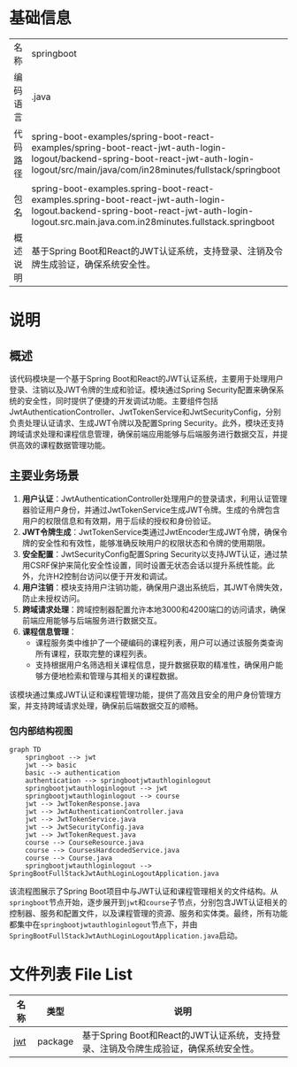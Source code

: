 # 基础信息

|      |      |
|------|------|
| 名称 | springboot |
| 编码语言 | .java |
| 代码路径 | spring-boot-examples/spring-boot-react-examples/spring-boot-react-jwt-auth-login-logout/backend-spring-boot-react-jwt-auth-login-logout/src/main/java/com/in28minutes/fullstack/springboot |
| 包名 | spring-boot-examples.spring-boot-react-examples.spring-boot-react-jwt-auth-login-logout.backend-spring-boot-react-jwt-auth-login-logout.src.main.java.com.in28minutes.fullstack.springboot |
| 概述说明 | 基于Spring Boot和React的JWT认证系统，支持登录、注销及令牌生成验证，确保系统安全性。 |

# 说明

## 概述

该代码模块是一个基于Spring Boot和React的JWT认证系统，主要用于处理用户登录、注销以及JWT令牌的生成和验证。模块通过Spring Security配置来确保系统的安全性，同时提供了便捷的开发调试功能。主要组件包括JwtAuthenticationController、JwtTokenService和JwtSecurityConfig，分别负责处理认证请求、生成JWT令牌以及配置Spring Security。此外，模块还支持跨域请求处理和课程信息管理，确保前端应用能够与后端服务进行数据交互，并提供高效的课程数据管理功能。

## 主要业务场景

1. **用户认证**：JwtAuthenticationController处理用户的登录请求，利用认证管理器验证用户身份，并通过JwtTokenService生成JWT令牌。生成的令牌包含用户的权限信息和有效期，用于后续的授权和身份验证。
2. **JWT令牌生成**：JwtTokenService类通过JwtEncoder生成JWT令牌，确保令牌的安全性和有效性，能够准确反映用户的权限状态和令牌的使用期限。
3. **安全配置**：JwtSecurityConfig配置Spring Security以支持JWT认证，通过禁用CSRF保护来简化安全性设置，同时设置无状态会话以提升系统性能。此外，允许H2控制台访问以便于开发和调试。
4. **用户注销**：模块支持用户注销功能，确保用户退出系统后，其JWT令牌失效，防止未授权访问。
5. **跨域请求处理**：跨域控制器配置允许本地3000和4200端口的访问请求，确保前端应用能够与后端服务进行数据交互。
6. **课程信息管理**：
   - 课程服务类中维护了一个硬编码的课程列表，用户可以通过该服务类查询所有课程，获取完整的课程列表。
   - 支持根据用户名筛选相关课程信息，提升数据获取的精准性，确保用户能够方便地检索和管理与其相关的课程数据。

该模块通过集成JWT认证和课程管理功能，提供了高效且安全的用户身份管理方案，并支持跨域请求处理，确保前后端数据交互的顺畅。


### 包内部结构视图

```mermaid
graph TD
    springboot --> jwt
    jwt --> basic
    basic --> authentication
    authentication --> springbootjwtauthloginlogout
    springbootjwtauthloginlogout --> jwt
    springbootjwtauthloginlogout --> course
    jwt --> JwtTokenResponse.java
    jwt --> JwtAuthenticationController.java
    jwt --> JwtTokenService.java
    jwt --> JwtSecurityConfig.java
    jwt --> JwtTokenRequest.java
    course --> CourseResource.java
    course --> CoursesHardcodedService.java
    course --> Course.java
    springbootjwtauthloginlogout --> SpringBootFullStackJwtAuthLoginLogoutApplication.java
```

该流程图展示了Spring Boot项目中与JWT认证和课程管理相关的文件结构。从`springboot`节点开始，逐步展开到`jwt`和`course`子节点，分别包含JWT认证相关的控制器、服务和配置文件，以及课程管理的资源、服务和实体类。最终，所有功能都集中在`springbootjwtauthloginlogout`节点下，并由`SpringBootFullStackJwtAuthLoginLogoutApplication.java`启动。

# 文件列表 File List

| 名称   | 类型  | 说明 |
|-------|------|-------------|
| [jwt](jwt/_module.md) | package | 基于Spring Boot和React的JWT认证系统，支持登录、注销及令牌生成验证，确保系统安全性。 |


